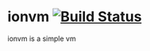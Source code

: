 # ionvm [![Build Status](https://travis-ci.com/ayushashi11/ionvm.svg?branch=master)](https://travis-ci.com/ayushashi11/ionvm)
ionvm is a simple vm

